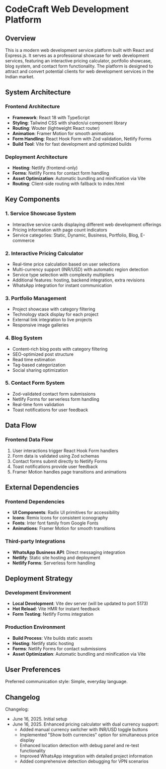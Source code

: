 # CodeCraft Web Development Platform

## Overview

This is a modern web development service platform built with React and Express.js. It serves as a professional showcase for web development services, featuring an interactive pricing calculator, portfolio showcase, blog system, and contact form functionality. The platform is designed to attract and convert potential clients for web development services in the Indian market.

## System Architecture

### Frontend Architecture
- **Framework**: React 18 with TypeScript
- **Styling**: Tailwind CSS with shadcn/ui component library
- **Routing**: Wouter (lightweight React router)
- **Animation**: Framer Motion for smooth animations
- **Form Handling**: React Hook Form with Zod validation, Netlify Forms
- **Build Tool**: Vite for fast development and optimized builds

### Deployment Architecture
- **Hosting**: Netlify (frontend-only)
- **Forms**: Netlify Forms for contact form handling
- **Asset Optimization**: Automatic bundling and minification via Vite
- **Routing**: Client-side routing with fallback to index.html

## Key Components

### 1. Service Showcase System
- Interactive service cards displaying different web development offerings
- Pricing information with page count indicators
- Service categories: Static, Dynamic, Business, Portfolio, Blog, E-commerce

### 2. Interactive Pricing Calculator
- Real-time price calculation based on user selections
- Multi-currency support (INR/USD) with automatic region detection
- Service type selection with complexity multipliers
- Additional features: hosting, backend integration, extra revisions
- WhatsApp integration for instant communication

### 3. Portfolio Management
- Project showcase with category filtering
- Technology stack display for each project
- External link integration to live projects
- Responsive image galleries

### 4. Blog System
- Content-rich blog posts with category filtering
- SEO-optimized post structure
- Read time estimation
- Tag-based categorization
- Social sharing optimization

### 5. Contact Form System
- Zod-validated contact form submissions
- Netlify Forms for serverless form handling
- Real-time form validation
- Toast notifications for user feedback

## Data Flow

### Frontend Data Flow
1. User interactions trigger React Hook Form handlers
2. Form data is validated using Zod schemas
3. Contact forms submit directly to Netlify Forms
4. Toast notifications provide user feedback
5. Framer Motion handles page transitions and animations

## External Dependencies

### Frontend Dependencies
- **UI Components**: Radix UI primitives for accessibility
- **Icons**: Remix Icons for consistent iconography
- **Fonts**: Inter font family from Google Fonts
- **Animations**: Framer Motion for smooth transitions

### Third-party Integrations
- **WhatsApp Business API**: Direct messaging integration
- **Netlify**: Static site hosting and deployment
- **Netlify Forms**: Serverless form handling

## Deployment Strategy

### Development Environment
- **Local Development**: Vite dev server (will be updated to port 5173)
- **Hot Reload**: Vite HMR for instant feedback
- **Form Testing**: Netlify Forms integration

### Production Environment
- **Build Process**: Vite builds static assets
- **Hosting**: Netlify static hosting
- **Forms**: Netlify Forms for contact submissions
- **Asset Optimization**: Automatic bundling and minification via Vite

## User Preferences

Preferred communication style: Simple, everyday language.

## Changelog

Changelog:
- June 16, 2025. Initial setup
- June 16, 2025. Enhanced pricing calculator with dual currency support:
  - Added manual currency switcher with INR/USD toggle buttons
  - Implemented "Show both currencies" option for simultaneous price display
  - Enhanced location detection with debug panel and re-test functionality
  - Improved WhatsApp integration with detailed project information
  - Added comprehensive detection debugging for VPN scenarios